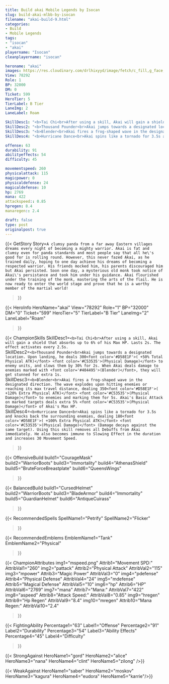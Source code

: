```yaml
---
title: Build akai Mobile Legends by Isocan
slug: build-akai-mlbb-by-isocan
filename: "akai-build-9.html"
categories: 
- Build 
- Mobile Legends
tags: 
- "isocan"
- "akai"
playername: "Isocan"
cleanplayername: "isocan"

heroname: "akai"
images: https://res.cloudinary.com/drlhixyyd/image/fetch/c_fill,g_face,f_auto/https://cdn2-build.mobagenie.my.id/p/images/banner/full/akai.jpg
View: 78292 
Role: 1 
BP: 32000
DM: 0 
Ticket: 599 
HeroTier: 5 
TierLabel: B Tier 
LaneImg: 2
LaneLabel: Roam 

SkillDesc1: "<b>Tai Chi<br>After using a skill, Akai will gain a shield that absorbs up to 6% of his Max HP. Lasts 2s. The effect activates every 2.5s."   
SkillDesc2: "<b>Thousand Pounder<br>Akai jumps towards a designated location. Upon landing, he deals 300<font color='#D58E1F'>( +50% Total Physical ATK)</font> <font color='#C53535'>(Physical Damage)</font> to enemy units, and slows them by 30% for 2s. When Akai deals damage to enemies marked with <font color='#404495'>(Blender)</font>, they will get stunned for extra 1s."   
SkillDesc3: "<b>Blender<br>Akai fires a frog-shaped wave in the designated direction. The wave explodes upon hitting enemies or reaching its max travel distance, dealing 350<font color='#D58E1F'>( +120% Extra Physical ATK)</font> <font color='#C53535'>(Physical Damage)</font> to enemies and marking them for 5s. Akai's Basic Attack on marked targets deals extra 5% <font color='#C53535'>(Physical Damage)</font> of Akai's Max HP."   
SkillDesc4: "<b>Hurricane Dance<br>Akai spins like a tornado for 3.5s and knocks back the surrounding enemies, dealing 180<font color='#D58E1F'>( +100% Extra Physical ATK)</font> <font color='#C53535'>(Physical Damage)</font> (Damage decays against the same target). Using this skill removes all Debuffs from Akai immediately. He also becomes immune to Slowing Effect in the duration and increases 30 Movement Speed."  

offense: 63 
durability: 91 
abilityeffects: 54 
difficulty: 45 

movementspeed: 260
physicalattack: 115
magicpower: 0
physicaldefense: 24
magicaldefense: 10
hp: 2769
mana: 422
attackspeed:: 0.85
hpregen: 8.4
manaregen:: 2.4

draft: false
type: post
originalpost: true
---
```



{{< GetStory 
Story=` A clumsy panda from a far away Eastern villages dreams every night of becoming a mighty warrior. Akai is fat and clumsy even for panda standards and most people say that all he\'s good for is rolling round. However, this never fazed Akai, as he trained daily, hoping to one day achieve his dreams of becoming a respected warrior. His friends mocked him, his parents discouraged him but Akai persisted. Soon one day, a mysterious old monk took notice of Akai\'s persistance and took him under his guidance. Akai flourished under the training of the monk, mastering the arts of the flail. He is now ready to enter the world stage and prove that he is a worthy member of the martial world! ` 
>}}

{{< HeroInfo 
HeroName="akai" 
View="78292" 
Role="1" 
BP="32000" 
DM="0" 
Ticket="599" 
HeroTier="5" 
TierLabel="B Tier" 
LaneImg="2" 
LaneLabel="Roam" 
>}}
 
{{< ChampionSkills 
SkillDesc1=`<b>Tai Chi<br>After using a skill, Akai will gain a shield that absorbs up to 6% of his Max HP. Lasts 2s. The effect activates every 2.5s.`   
SkillDesc2=`<b>Thousand Pounder<br>Akai jumps towards a designated location. Upon landing, he deals 300<font color='#D58E1F'>( +50% Total Physical ATK)</font> <font color='#C53535'>(Physical Damage)</font> to enemy units, and slows them by 30% for 2s. When Akai deals damage to enemies marked with <font color='#404495'>(Blender)</font>, they will get stunned for extra 1s.`   
SkillDesc3=`<b>Blender<br>Akai fires a frog-shaped wave in the designated direction. The wave explodes upon hitting enemies or reaching its max travel distance, dealing 350<font color='#D58E1F'>( +120% Extra Physical ATK)</font> <font color='#C53535'>(Physical Damage)</font> to enemies and marking them for 5s. Akai's Basic Attack on marked targets deals extra 5% <font color='#C53535'>(Physical Damage)</font> of Akai's Max HP.`   
SkillDesc4=`<b>Hurricane Dance<br>Akai spins like a tornado for 3.5s and knocks back the surrounding enemies, dealing 180<font color='#D58E1F'>( +100% Extra Physical ATK)</font> <font color='#C53535'>(Physical Damage)</font> (Damage decays against the same target). Using this skill removes all Debuffs from Akai immediately. He also becomes immune to Slowing Effect in the duration and increases 30 Movement Speed.`   
>}}

{{< OffensiveBuild 
build1="CourageMask"  
build2="WarriorBoots" 
build3="Immortality" 
build4="AthenasShield" 
build5="BruteForceBreastplate" 
build6="QueensWings" 
>}} 

{{< BalancedBuild 
build1="CursedHelmet"  
build2="WarriorBoots" 
build3="BladeArmor" 
build4="Immortality" 
build5="GuardianHelmet" 
build6="AntiqueCuirass" 
>}}


{{< RecommendedSpells 
SpellName1="Petrify" 
SpellName2="Flicker" 
>}}  

{{< RecommendedEmblems 
EmblemName1="Tank" 
EmblemName2="Physical" 
>}}   


{{< ChampionAttributes
img1="mspeed.png" Attrib1="Movement SPD:" AttribVal1="260"
img2="pattack" Attrib2="Physical Attack" AttribVal2="115"
img3="mpower" Attrib3="Magic Power" AttribVal3="0"
img4="pdefense" Attrib4="Physical Defense" AttribVal4="24"
img5="mdefense" Attrib5="Magical Defense" AttribVal5="10"
img6="hp" Attrib6="HP" AttribVal6="2769"
img7="mana" Attrib7="Mana:" AttribVal7="422"
img8="aspeed" Attrib8="Attack Speed:" AttribVal8="0.85"
img9="hregen" Attrib9="Hp Regen" AttribVal9="8.4"
img10="mregen" Attrib10="Mana Regen:" AttribVal10="2.4"
>}}


{{< FightingAbility
Percentage1="63" Label1="Offense"
Percentage2="91" Label2="Durability"
Percentage3="54" Label3="Ability Effects"
Percentage4="45" Label4="Difficulty"
 >}}

{{< StrongAgainst 
HeroName1="gord"
HeroName2="alice"
HeroName3="nana"
HeroName4="clint"
HeroName5="zilong"
/>}}

{{< WeakAgainst
HeroName1="saber"
HeroName2="moskov"
HeroName3="kagura"
HeroName4="eudora"
HeroName5="karrie"/>}}
